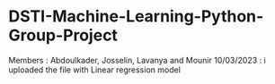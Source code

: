 # DSTI-Machine-Learning-Python-Group-Project
Members : Abdoulkader, Josselin, Lavanya and Mounir
10/03/2023 : i uploaded the file with Linear regression model 
